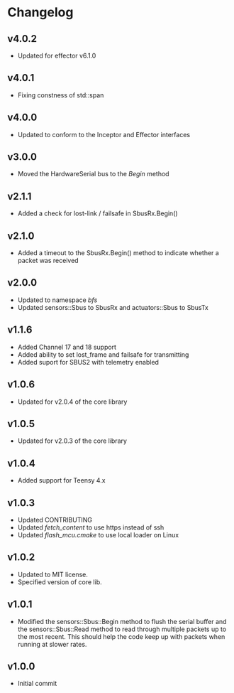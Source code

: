 # Changelog

## v4.0.2
 - Updated for effector v6.1.0

## v4.0.1
- Fixing constness of std::span

## v4.0.0
- Updated to conform to the Inceptor and Effector interfaces

## v3.0.0
- Moved the HardwareSerial bus to the *Begin* method

## v2.1.1
- Added a check for lost-link / failsafe in SbusRx.Begin()

## v2.1.0
- Added a timeout to the SbusRx.Begin() method to indicate whether a packet was received

## v2.0.0
- Updated to namespace *bfs*
- Updated sensors::Sbus to SbusRx and actuators::Sbus to SbusTx

## v1.1.6
- Added Channel 17 and 18 support
- Added ability to set lost_frame and failsafe for transmitting
- Added suport for SBUS2 with telemetry enabled

## v1.0.6
- Updated for v2.0.4 of the core library

## v1.0.5
- Updated for v2.0.3 of the core library

## v1.0.4
- Added support for Teensy 4.x

## v1.0.3
- Updated CONTRIBUTING
- Updated *fetch_content* to use https instead of ssh
- Updated *flash_mcu.cmake* to use local loader on Linux

## v1.0.2
- Updated to MIT license.
- Specified version of core lib.

## v1.0.1
- Modified the sensors::Sbus::Begin method to flush the serial buffer and the sensors::Sbus::Read method to read through multiple packets up to the most recent. This should help the code keep up with packets when running at slower rates. 

## v1.0.0
- Initial commit
